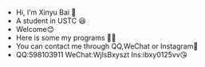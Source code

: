 - Hi, I’m Xinyu Bai 👋
- A student in USTC 😆
- Welcome😊
- Here is some my programs 🐱‍🏍
- You can contact me through QQ,WeChat or Instagram🤞
- QQ:598103911 WeChat:WjlsBxyszt Ins:ibxy0125vv😘

<!---
baixinyu0125/baixinyu0125 is a ✨ special ✨ repository because its `README.md` (this file) appears on your GitHub profile.
You can click the Preview link to take a look at your changes.
--->
